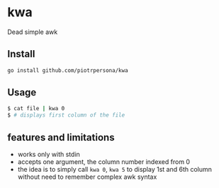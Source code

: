 # kwa

Dead simple awk

## Install

```sh
go install github.com/piotrpersona/kwa
```

## Usage

```sh
$ cat file | kwa 0
$ # displays first column of the file
```

## features and limitations

- works only with stdin
- accepts one argument, the column number indexed from 0
- the idea is to simply call `kwa 0`, `kwa 5` to display 1st and 6th column without need to remember complex awk syntax
